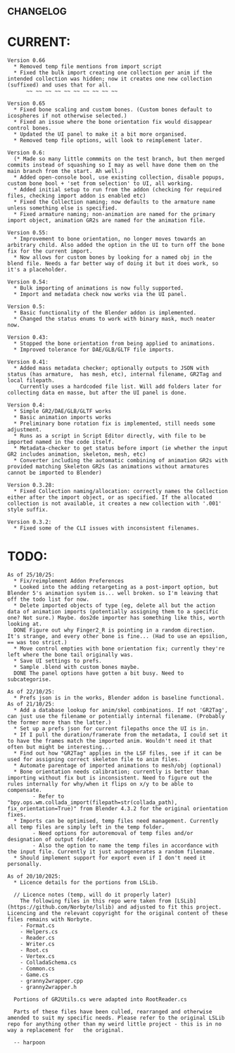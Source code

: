 ## CHANGELOG


# CURRENT:
	Version 0.66
	  * Removed temp file mentions from import script
	  * Fixed the bulk import creating one collection per anim if the intended collection was hidden; now it creates one new collection (suffixed) and uses that for all.
          ~~ ~~ ~~ ~~ ~~ ~~ ~~ ~~ ~~ ~~ 
	  
	Version 0.65
	  * Fixed bone scaling and custom bones. (Custom bones default to icospheres if not otherwise selected.)
	  * Fixed an issue where the bone orientation fix would disappear control bones.
	  * Updated the UI panel to make it a bit more organised.
	  * Removed temp file options, will look to reimplement later.	
		  
	Version 0.6:
	  (* Made so many little commmits on the test branch, but then merged commits instead of squashing so I may as well have done them on the main branch from the start. Ah well.)
	  * Added open-console bool, use existing collection, disable popups, custom bone bool + 'set from selection' to UI, all working.
	  * Added initial setup to run from the addon (checking for required files, checking import addon is enabled etc)
	  * Fixed the Collection naming; now defaults to the armature name unless something else is specified.
	  * Fixed armature naming; non-animation are named for the primary import object, animation GR2s are named for the animation file.
	  
	Version 0.55:
	  * Improvement to bone orientation, no longer moves towards an arbitrary child. Also added the option in the UI to turn off the bone fix for the current import.
	  * Now allows for custom bones by looking for a named obj in the blend file. Needs a far better way of doing it but it does work, so it's a placeholder.
		  
	Version 0.54:
	  * Bulk importing of animations is now fully supported.
	  * Import and metadata check now works via the UI panel.
		  
	Version 0.5:
	  * Basic functionality of the Blender addon is implemented.
	  * Changed the status enums to work with binary mask, much neater now.
		  
	Version 0.43:
	  * Stopped the bone orientation from being applied to animations. 
	  * Improved tolerance for DAE/GLB/GLTF file imports.	  
	  
	Version 0.41:
	  * Added mass metadata checker; optionally outputs to JSON with status (has armature,  has mesh, etc), internal filename, GR2Tag and local filepath. 
		Currently uses a hardcoded file list. Will add folders later for collecting data en masse, but after the UI panel is done.

	Version 0.4:
	  * Simple GR2/DAE/GLB/GLTF works
	  * Basic animation imports works
	  * Preliminary bone rotation fix is implemented, still needs some adjustment.
	  * Runs as a script in Script Editor directly, with file to be imported named in the code itself.
	  * Metadata-checker to get status before import (ie whether the input GR2 includes animation, skeleton, mesh, etc)
	  * Converter including the automatic combining of animation GR2s with provided matching Skeleton GR2s (as animations without armatures cannot be imported to Blender)
 
	Version 0.3.28:
	  * Fixed Collection naming/allocation: correctly names the Collection either after the import object, or as specified. If the allocated collection is not available, it creates a new collection with '.001' style suffix.

	Version 0.3.2:
	  * Fixed some of the CLI issues with inconsistent filenames.

# TODO:
	As of 25/10/25:
	  * Fix/reimplement Addon Preferences
	  * Looked into the adding retargeting as a post-import option, but Blender 5's animation system is... well broken. so I'm leaving that off the todo list for now.
	  * Delete imported objects of type (eg, delete all but the action data of animation imports (potentially assigning them to a specific one? Not sure.) Maybe. dos2de importer has something like this, worth looking at.
	  DONE Figure out why Finger2_R is pointing in a random direction. It's strange, and every other bone is fine... (Had to use an epsilion, == was too strict.)
	  * Move control empties with bone orientation fix; currently they're left where the bone tail originally was. 
	  * Save UI settings to prefs. 
	  * Sample .blend with custom bones maybe.
	  DONE The panel options have gotten a bit busy. Need to subcategorise.
	  
	As of 22/10/25:
	  * Prefs json is in the works, Blender addon is baseline functional.
	As of 21/10/25:
	  * Add a database lookup for anim/skel combinations. If not 'GR2Tag', can just use the filename or potentially internal filename. (Probably the former more than the latter.)
	  * Set up a prefs json for current filepaths once the UI is in.
	  * If I pull the duration/framerate from the metadata, I could set it to have the frames match the imported anim. Wouldn't need it that often but might be interesting...
	  * Find out how "GR2Tag" applies in the LSF files, see if it can be used for assigning correct skeleton file to anim files.
	  * Automate parentage of imported animations to mesh/obj (optional)
	  * Bone orientation needs calibration; currently is better than importing without fix but is inconsistent. Need to figure out the rules internally for why/when it flips on x/y to be able to compensate.
			- Refer to "bpy.ops.wm.collada_import(filepath=str(collada_path), fix_orientation=True)" from Blender 4.3.2 for the original orientation fixes.
	  * Imports can be optimised, temp files need management. Currently all temp files are simply left in the temp folder. 
			- Need options for autoremoval of temp files and/or designation of output folder.
			- Also the option to name the temp files in accordance with the input file. Currently it just autogenerates a random filename.
	  * Should implement support for export even if I don't need it personally.

	As of 20/10/2025:
	  * Licence details for the portions from LSLib.

	  // Licence notes (temp, will do it properly later)
	    The following files in this repo were taken from [LSLib](https://github.com/Norbyte/lslib) and adjusted to fit this project. Licencing and the relevant copyright for the original content of these files remains with Norbyte.
		- Format.cs
		- Helpers.cs
		- Reader.cs
		- Writer.cs
		- Root.cs
		- Vertex.cs
		- ColladaSchema.cs
		- Common.cs
		- Game.cs
		- granny2wrapper.cpp
		- granny2wrapper.h

	  Portions of GR2Utils.cs were adapted into RootReader.cs

	  Parts of these files have been culled, rearranged and otherwise amended to suit my specific needs. Please refer to the original LSLib repo for anything other than my weird little project - this is in no way a replacement for   the original.

	  -- harpoon